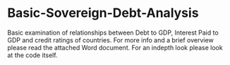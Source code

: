 # Basic-Sovereign-Debt-Analysis
Basic examination of relationships between Debt to GDP, Interest Paid to GDP and credit ratings of countries. For more info and a brief overview please read the attached Word document. For an indepth look please look at the code itself.
